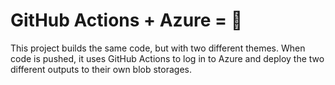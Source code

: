 # GitHub Actions + Azure = 🧨

This project builds the same code, but with two different themes. When code is pushed, it uses GitHub Actions to log in to Azure and deploy the two different outputs to their own blob storages.